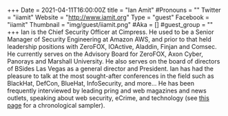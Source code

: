 +++
Date = 2021-04-11T16:00:00Z
title = "Ian Amit"
#Pronouns = ""
Twitter = "iiamit"
Website = "http://www.iamit.org"
Type = "guest"
Facebook = "iiamit"
Thumbnail = "img/guest/iiamit.png"
#Aka = []
#guest_group = ""
+++
Ian is the Chief Security Officer at Cimpress. He used to be a Senior Manager of Security Engineering at Amazon AWS, and prior to that held leadership positions with ZeroFOX, IOActive, Aladdin, Finjan and Comsec. He currently serves on the Advisory Board for ZeroFOX, Axon Cyber, Panorays and Marshall University. He also serves on the board of directors of BSides Las Vegas as a general director and President. Ian has had the pleasure to talk at the most sought-after conferences in the field such as BlackHat, DefCon, BlueHat, InfoSecurity, and more... He has been frequently interviewed by leading pring and web magazines and news outlets, speaking about web security, eCrime, and technology (see <a href="http://www.iamit.org/clippings.html" target="_blank">this page</a> for a chronological sampler).